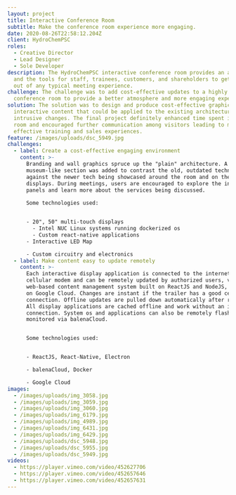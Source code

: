 ```yaml
---
layout: project
title: Interactive Conference Room
subtitle: Make the conference room experience more engaging.
date: 2020-08-26T22:58:12.204Z
client: HydroChemPSC
roles:
  - Creative Director
  - Lead Designer
  - Sole Developer
description: The HydroChemPSC interactive conference room provides an atmosphere
  and the tools for staff, trainees, customers, and shareholders to get the most
  out of any typical meeting experience.
challenge: The challenge was to add cost-effective updates to a highly utilized
  conference room to provide a better atmosphere and more engaging experience.
solution: The solution was to design and produce cost-effective graphics and
  interactive content that could be applied to the existing architecture without
  intrusive changes. The final project definitely enhanced time spent in the
  room and encouraged further communication among visitors leading to more
  effective training and sales experiences.
feature: /images/uploads/dsc_5949.jpg
challenges:
  - label: Create a cost-effective engaging environment
    content: >-
      Branding and wall graphics spruce up the "plain" architecture. A small
      museum-like section was added to contrast the old, outdated technology
      against the newer tech being showcased around the room and on the
      displays. During meetings, users are encouraged to explore the interactive
      panels and learn more about the services being discussed.
       
      Some technologies used:


      - 20", 50" multi-touch displays
        - Intel NUC Linux systems running dockerized os
        - Custom react-native applications
      - Interactive LED Map

      - Custom circuitry and electronics
  - label: Make content easy to update remotely
    content: >-
      Each interactive display application is connected to the internet via
      cellular modem and can be remotely updated by authorized users, via a
      web-based content management system built on ReactJS and NodeJS, running
      on Google Cloud. Changes are instant if the trailer has a good cellular
      connection. Offline updates are pulled down automatically after reconnect.
      All display applications are cached offline and work without an internet
      connection. System os and applications can also be remotely flashed and
      monitored via balenaCloud.


      Some technologies used:


      - ReactJS, React-Native, Electron

      - balenaCloud, Docker

      - Google Cloud
images:
  - /images/uploads/img_3058.jpg
  - /images/uploads/img_3059.jpg
  - /images/uploads/img_3060.jpg
  - /images/uploads/img_6179.jpg
  - /images/uploads/img_4989.jpg
  - /images/uploads/img_6431.jpg
  - /images/uploads/img_6429.jpg
  - /images/uploads/dsc_5948.jpg
  - /images/uploads/dsc_5955.jpg
  - /images/uploads/dsc_5949.jpg
videos:
  - https://player.vimeo.com/video/452627706
  - https://player.vimeo.com/video/452657646
  - https://player.vimeo.com/video/452657631
---
```

